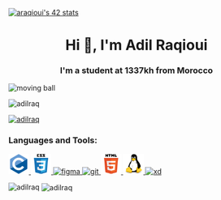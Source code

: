 [![araqioui's 42 stats](https://badge42.vercel.app/api/v2/clia5idja001608jro47fyo0w/stats?cursusId=21&coalitionId=75)](https://github.com/JaeSeoKim/badge42)
<h1 align="center">Hi 👋, I'm Adil Raqioui</h1>
<h3 align="center">I'm a student at 1337kh from Morocco</h3>
<p aling="right"><img alt="moving ball" width="400px" src="https://33.media.tumblr.com/435313ecab23b357c4d519f0e35ae8c8/tumblr_neyuw3MZmO1rgc94co1_500.gif"></p>

<p align="left"> <img src="https://komarev.com/ghpvc/?username=adilraq&label=Profile%20views&color=0e75b6&style=flat" alt="adilraq" /> </p>

<p align="left"> <a href="https://github.com/ryo-ma/github-profile-trophy"><img src="https://github-profile-trophy.vercel.app/?username=adilraq" alt="adilraq" /></a> </p>

<h3 align="left">Languages and Tools:</h3>
<p align="left"> <a href="https://www.cprogramming.com/" target="_blank" rel="noreferrer"> <img src="https://raw.githubusercontent.com/devicons/devicon/master/icons/c/c-original.svg" alt="c" width="40" height="40"/> </a> <a href="https://www.w3schools.com/css/" target="_blank" rel="noreferrer"> <img src="https://raw.githubusercontent.com/devicons/devicon/master/icons/css3/css3-original-wordmark.svg" alt="css3" width="40" height="40"/> </a> <a href="https://www.figma.com/" target="_blank" rel="noreferrer"> <img src="https://www.vectorlogo.zone/logos/figma/figma-icon.svg" alt="figma" width="40" height="40"/> </a> <a href="https://git-scm.com/" target="_blank" rel="noreferrer"> <img src="https://www.vectorlogo.zone/logos/git-scm/git-scm-icon.svg" alt="git" width="40" height="40"/> </a> <a href="https://www.w3.org/html/" target="_blank" rel="noreferrer"> <img src="https://raw.githubusercontent.com/devicons/devicon/master/icons/html5/html5-original-wordmark.svg" alt="html5" width="40" height="40"/> </a> <a href="https://www.linux.org/" target="_blank" rel="noreferrer"> <img src="https://raw.githubusercontent.com/devicons/devicon/master/icons/linux/linux-original.svg" alt="linux" width="40" height="40"/> </a> <a href="https://www.adobe.com/products/xd.html" target="_blank" rel="noreferrer"> <img src="https://cdn.worldvectorlogo.com/logos/adobe-xd.svg" alt="xd" width="40" height="40"/> </a> </p>

<p><img align="left" src="https://github-readme-stats.vercel.app/api/top-langs?username=adilraq&show_icons=true&locale=en&layout=compact" alt="adilraq" /></p>

<p>&nbsp;<img align="center" src="https://github-readme-stats.vercel.app/api?username=adilraq&show_icons=true&locale=en" alt="adilraq" /></p>
